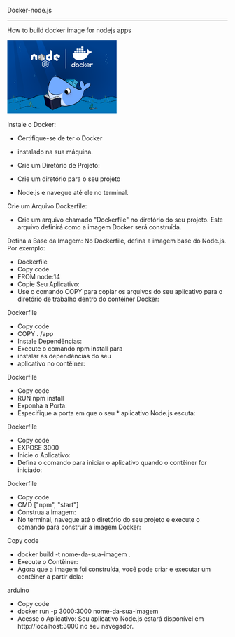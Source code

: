 Docker-node.js
_____________________________________________________________________________________________
How to build docker image for nodejs apps

<img src="assets/node-js-docker.png" alt="docker-node" width="250" />



<span class="docker-blue">Instale o Docker:</span>
* Certifique-se de ter o Docker
 * instalado na sua máquina.

* Crie um Diretório de Projeto:
* Crie um diretório para o seu projeto 
* Node.js e navegue até ele no terminal.

<span class="docker-blue">Crie um Arquivo Dockerfile:</span>
* Crie um arquivo chamado "Dockerfile" no diretório do seu projeto. Este arquivo definirá como a imagem Docker será construída.

<span class="docker-blue">Defina a Base da Imagem:</span>
No Dockerfile, defina a imagem base do Node.js. Por exemplo:

* Dockerfile
* Copy code
* FROM node:14
* Copie Seu Aplicativo:
* Use o comando COPY para copiar os arquivos do seu aplicativo para o diretório de trabalho dentro do contêiner Docker:

<span class="docker-blue">Dockerfile</span>
* Copy code
* COPY . /app
* Instale Dependências:
* Execute o comando npm install para
* instalar as dependências do seu
* aplicativo no contêiner:

<span class="docker-blue">Dockerfile</span>
* Copy code
* RUN npm install
* Exponha a Porta:
* Especifique a porta em que o seu * aplicativo Node.js escuta:

<span class="docker-blue">Dockerfile</span>
* Copy code
* EXPOSE 3000
* Inicie o Aplicativo:
* Defina o comando para iniciar o aplicativo quando o contêiner for iniciado:

<span class="docker-blue">Dockerfile</span>
* Copy code
* CMD ["npm", "start"]
* Construa a Imagem:
* No terminal, navegue até o diretório do seu projeto e execute o comando para construir a imagem Docker:

<span class="docker-blue">Copy code</span>
* docker build -t nome-da-sua-imagem .
* Execute o Contêiner:
* Agora que a imagem foi construída, você pode criar e executar um contêiner a partir dela:

<span class="docker-blue">arduino</span>
* Copy code
* docker run -p 3000:3000 nome-da-sua-imagem
* Acesse o Aplicativo:
Seu aplicativo Node.js estará disponível em http://localhost:3000 no seu navegador.



